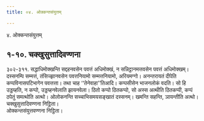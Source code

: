 ```yaml
---
title: ०४. ओक्कन्तसंयुत्तम्

---
```

४. ओक्कन्तसंयुत्तम्  


## १-१०. चक्खुसुत्तादिवण्णना

३०२-३११. सद्धाधिमोक्खन्ति सद्दहनवसेन पवत्तं अधिमोक्खं, न सन्निट्ठानमत्तवसेन पवत्तं अधिमोक्खम्। दस्सनम्पि सम्मत्तं, तंसिज्झानवसेन पवत्तनियामो सम्मत्तनियामो, अरियमग्गो। अनन्तरायतं दीपेति कप्पविनासपटिभागेन पवत्तत्ता। तथा चाह ‘‘तेनेवाहा’’तिआदि। कप्पसीसेन भाजनलोकं वदति। सो हि उड्डय्हति, न कप्पो, उड्डय्हनवेलाति झायनवेला। ठितो कप्पो ठितकप्पो, सो अस्स अत्थीति ठितकप्पी, कप्पं ठपेतुं समत्थोति अत्थो। ओलोकनन्ति सच्चाभिसमयसङ्खातं दस्सनम्। खमन्ति सहन्ति, ञायन्तीति अत्थो।  
चक्खुसुत्तादिवण्णना निट्ठिता।  
ओक्कन्तसंयुत्तवण्णना निट्ठिता।  